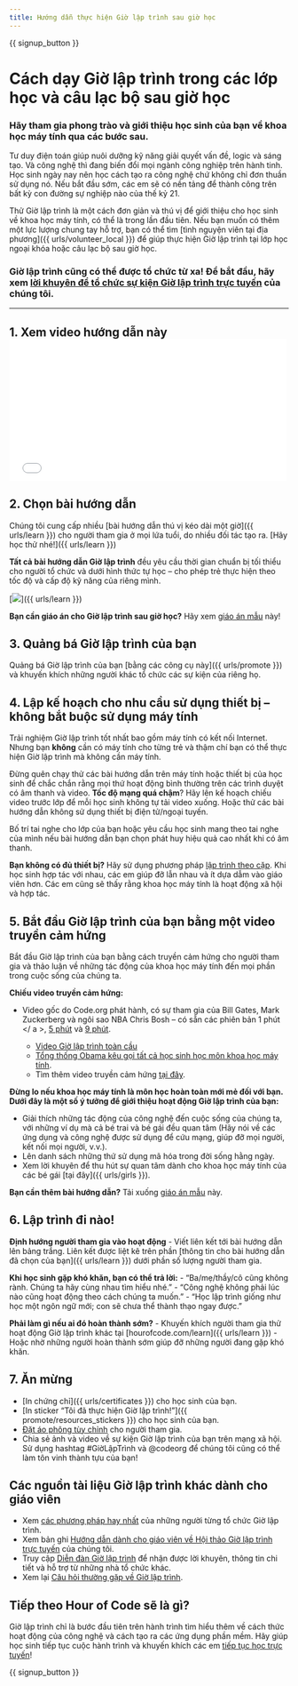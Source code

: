 ```yaml
---
title: Hướng dẫn thực hiện Giờ lập trình sau giờ học
---
```


{{ signup_button }}

# Cách dạy Giờ lập trình trong các lớp học và câu lạc bộ sau giờ học

### Hãy tham gia phong trào và giới thiệu học sinh của bạn về khoa học máy tính qua các bước sau.

Tư duy điện toán giúp nuôi dưỡng kỹ năng giải quyết vấn đề, logic và sáng tạo. Và công nghệ thì đang biến đổi mọi ngành công nghiệp trên hành tinh. Học sinh ngày nay nên học cách tạo ra công nghệ chứ không chỉ đơn thuần sử dụng nó. Nếu bắt đầu sớm, các em sẽ có nền tảng để thành công trên bất kỳ con đường sự nghiệp nào của thế kỷ 21.

Thử Giờ lập trình là một cách đơn giản và thú vị để giới thiệu cho học sinh về khoa học máy tính, có thể là trong lần đầu tiên. Nếu bạn muốn có thêm một lực lượng chung tay hỗ trợ, bạn có thể tìm [tình nguyện viên tại địa phương]({{ urls/volunteer_local }}) để giúp thực hiện Giờ lập trình tại lớp học ngoại khóa hoặc câu lạc bộ sau giờ học.

### Giờ lập trình cũng có thể được tổ chức từ xa! Để bắt đầu, hãy xem [lời khuyên để tổ chức sự kiện Giờ lập trình trực tuyến](https://hourofcode.com/us/how-to/virtual) của chúng tôi.

* * *

## 1. Xem video hướng dẫn này <iframe width="500" height="255" src="//www.youtube.com/embed/SrnvvWDm73k" frameborder="0" allowfullscreen></iframe> 

## 2. Chọn bài hướng dẫn

Chúng tôi cung cấp nhiều [bài hướng dẫn thú vị kéo dài một giờ]({{ urls/learn }}) cho người tham gia ở mọi lứa tuổi, do nhiều đối tác tạo ra. [Hãy học thử nhé!]({{ urls/learn }})

**Tất cả bài hướng dẫn Giờ lập trình** đều yêu cầu thời gian chuẩn bị tối thiểu cho người tổ chức và dưới hình thức tự học – cho phép trẻ thực hiện theo tốc độ và cấp độ kỹ năng của riêng mình.

[![](/images/fit-700/tutorials.png)]({{ urls/learn }})

**Bạn cần giáo án cho Giờ lập trình sau giờ học?** Hãy xem [giáo án mẫu](/files/AfterschoolEducatorLessonPlanOutline.docx) này!

## 3. Quảng bá Giờ lập trình của bạn

Quảng bá Giờ lập trình của bạn [bằng các công cụ này]({{ urls/promote }}) và khuyến khích những người khác tổ chức các sự kiện của riêng họ.

## 4. Lập kế hoạch cho nhu cầu sử dụng thiết bị – không bắt buộc sử dụng máy tính

Trải nghiệm Giờ lập trình tốt nhất bao gồm máy tính có kết nối Internet. Nhưng bạn **không** cần có máy tính cho từng trẻ và thậm chí bạn có thể thực hiện Giờ lập trình mà không cần máy tính.

Đừng quên chạy thử các bài hướng dẫn trên máy tính hoặc thiết bị của học sinh để chắc chắn rằng mọi thứ hoạt động bình thường trên các trình duyệt có âm thanh và video. **Tốc độ mạng quá chậm**? Hãy lên kế hoạch chiếu video trước lớp để mỗi học sinh không tự tải video xuống. Hoặc thử các bài hướng dẫn không sử dụng thiết bị điện tử/ngoại tuyến.

Bố trí tai nghe cho lớp của bạn hoặc yêu cầu học sinh mang theo tai nghe của mình nếu bài hướng dẫn bạn chọn phát huy hiệu quả cao nhất khi có âm thanh.

**Bạn không có đủ thiết bị?** Hãy sử dụng phương pháp [lập trình theo cặp](https://www.youtube.com/watch?v=vgkahOzFH2Q). Khi học sinh hợp tác với nhau, các em giúp đỡ lẫn nhau và ít dựa dẫm vào giáo viên hơn. Các em cũng sẽ thấy rằng khoa học máy tính là hoạt động xã hội và hợp tác.

## 5. Bắt đầu Giờ lập trình của bạn bằng một video truyền cảm hứng

Bắt đầu Giờ lập trình của bạn bằng cách truyền cảm hứng cho người tham gia và thảo luận về những tác động của khoa học máy tính đến mọi phần trong cuộc sống của chúng ta.

**Chiếu video truyền cảm hứng:**

- Video gốc do Code.org phát hành, có sự tham gia của Bill Gates, Mark Zuckerberg và ngôi sao NBA Chris Bosh – có sẵn các phiên bản 1 phút </ a >, [5 phút](https://www.youtube.com/watch?v=nKIu9yen5nc) và [9 phút](https://www.youtube.com/watch?v=dU1xS07N-FA).</li> 
    
    - [Video Giờ lập trình toàn cầu](https://www.youtube.com/watch?v=KsOIlDT145A)
    - [Tổng thống Obama kêu gọi tất cả học sinh học môn khoa học máy tính](https://www.youtube.com/watch?v=6XvmhE1J9PY).
    - Tìm thêm video truyền cảm hứng [tại đây](https://www.youtube.com/playlist?list=PLzdnOPI1iJNfpD8i4Sx7U0y2MccnrNZuP).</ul> 
    
    **Đừng lo nếu khoa học máy tính là môn học hoàn toàn mới mẻ đối với bạn. Dưới đây là một số ý tưởng để giới thiệu hoạt động Giờ lập trình của bạn:**
    
    - Giải thích những tác động của công nghệ đến cuộc sống của chúng ta, với những ví dụ mà cả bé trai và bé gái đều quan tâm (Hãy nói về các ứng dụng và công nghệ được sử dụng để cứu mạng, giúp đỡ mọi người, kết nối mọi người, v.v.).
    - Lên danh sách những thứ sử dụng mã hóa trong đời sống hằng ngày.
    - Xem lời khuyên để thu hút sự quan tâm dành cho khoa học máy tính của các bé gái [tại đây]({{ urls/girls }}).
    
    **Bạn cần thêm bài hướng dẫn?** Tải xuống [giáo án mẫu](/files/AfterschoolEducatorLessonPlanOutline.docx) này.
    
    ## 6. Lập trình đi nào!
    
    **Định hướng người tham gia vào hoạt động** - Viết liên kết tới bài hướng dẫn lên bảng trắng. Liên kết được liệt kê trên phần [thông tin cho bài hướng dẫn đã chọn của bạn]({{ urls/learn }}) dưới phần số lượng người tham gia.
    
    **Khi học sinh gặp khó khăn, bạn có thể trả lời:** - “Ba/mẹ/thầy/cô cũng không rành. Chúng ta hãy cùng nhau tìm hiểu nhé.” - “Công nghệ không phải lúc nào cũng hoạt động theo cách chúng ta muốn.” - “Học lập trình giống như học một ngôn ngữ mới; con sẽ chưa thể thành thạo ngay được.”
    
    **Phải làm gì nếu ai đó hoàn thành sớm?** - Khuyến khích người tham gia thử hoạt động Giờ lập trình khác tại [hourofcode.com/learn]({{ urls/learn }}) - Hoặc nhờ những người hoàn thành sớm giúp đỡ những người đang gặp khó khăn.
    
    ## 7. Ăn mừng
    
    - [In chứng chỉ]({{ urls/certificates }}) cho học sinh của bạn.
    - [In sticker “Tôi đã thực hiện Giờ lập trình!”]({{ promote/resources_stickers }}) cho học sinh của bạn.
    - [Đặt áo phông tùy chỉnh](https://www.amazon.com/stores/Code/page/8557B2A6-EBF2-4C9F-95C5-C3256FBA0220?ref_=ast_bln) cho người tham gia.
    - Chia sẻ ảnh và video về sự kiện Giờ lập trình của bạn trên mạng xã hội. Sử dụng hashtag #GiờLậpTrình và @codeorg để chúng tôi cũng có thể làm tôn vinh thành tựu của bạn!
    
    ## Các nguồn tài liệu Giờ lập trình khác dành cho giáo viên
    
    - Xem [các phương pháp hay nhất](http://www.slideshare.net/TeachCode/hour-of-code-best-practices-for-successful-educators-51273466) của những người từng tổ chức Giờ lập trình.
    - Xem bản ghi [Hướng dẫn dành cho giáo viên về Hội thảo Giờ lập trình trực tuyến](https://youtu.be/EJeMeSW2-Mw) của chúng tôi.
    - Truy cập [Diễn đàn Giờ lập trình](http://forum.code.org/c/plc/hour-of-code) để nhận được lời khuyên, thông tin chi tiết và hỗ trợ từ những nhà tổ chức khác.
    - Xem lại [Câu hỏi thường gặp về Giờ lập trình](https://support.code.org/hc/en-us/categories/200147083-Hour-of-Code).
    
    ## Tiếp theo Hour of Code sẽ là gì?
    
    Giờ lập trình chỉ là bước đầu tiên trên hành trình tìm hiểu thêm về cách thức hoạt động của công nghệ và cách tạo ra các ứng dụng phần mềm. Hãy giúp học sinh tiếp tục cuộc hành trình và khuyến khích các em [tiếp tục học trực tuyến](/beyond)!
    
    {{ signup_button }}